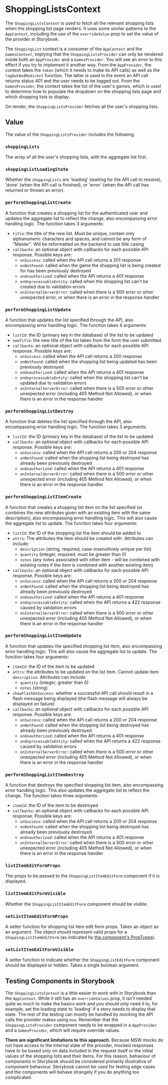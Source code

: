 # ShoppingListsContext

The `ShoppingListsContext` is used to fetch all the relevant shopping lists when the shopping list page renders. It uses some similar patterns to the `AppContext`, including the use of the `overrideValue` prop to set the value of the provider in Storybook.

The `ShoppingList` context is a consumer of the `AppContext` and the `GamesContext`, implying that the `ShoppingListsProvider` can only be rendered inside both an `AppProvider` and a `GamesProvider`. You will see an error to this effect if you try to implement it another way. From the `AppProvider`, the context takes the `token` (which it needs to make its API calls) as well as the `logOutAndRedirect` function. The latter is used in the event an API call returns status 401 and the user needs to be logged out. From the `GamesProvider`, the context takes the list of the user's games, which is used to determine how to populate the dropdown on the shopping lists page and which shopping lists to display.

On render, the `ShoppingListsProvider` fetches all the user's shopping lists. 

## Value

The value of the `ShoppingListsProvider` includes the following.

### `shoppingLists`

The array of all the user's shopping lists, with the aggregate list first.

### `shoppingListLoadingState`

Whether the `shoppingLists` are 'loading' (waiting for the API call to resolve), 'done' (when the API call is finished), or 'error' (when the API call has returned or thrown an error).

### `performShoppingListCreate`

A function that creates a shopping list for the authenticated user and updates the aggregate list to reflect the change, also encompassing error handling logic. The function takes 3 arguments:

* `title`: the title of the new list. Must be unique, contain only alphanumeric characters and spaces, and cannot be any form of "Master". Will be reformatted on the backend to use title casing
* `callbacks`: an optional object with callbacks for each possible API response. Possible keys are:
  * `onSuccess`: called when the API call returns a 201 response
  * `onNotFound`: called when the game the shopping list is being created for has been previously destroyed
  * `onUnauthorized`: called when the API returns a 401 response
  * `onUnprocessableEntity`: called when the shopping list can't be created due to validation errors
  * `onInternalServerError`: called when there is a 500 error or other unexpected error, or when there is an error in the response handler

### `performShoppingListUpdate`

A function that updates the list specified through the API, also encompassing error handling logic. The function takes 4 arguments:

* `listId`: the ID (primary key in the database) of the list to be updated
* `newTitle`: the new title of the list taken from the form the user submitted
* `callbacks`: an optional object with callbacks for each possible API response. Possible keys are:
  * `onSuccess`: called when the API call returns a 200 response
  * `onNotFound`: called when the shopping list being updated has been previously destroyed
  * `onUnauthorized`: called when the API returns a 401 response
  * `onUnprocessableEntity`: called when the shopping list can't be updated due to validation errors
  * `onInternalServerError`: called when there is a 500 error or other unexpected error (including 405 Method Not Allowed), or when there is an error in the response handler

### `performShoppingListDestroy`

A function that deletes the list specified through the API, also encompassing error handling logic. The function takes 3 arguments:

* `listId`: the ID (primary key in the database) of the list to be updated
* `callbacks`: an optional object with callbacks for each possible API response. Possible keys are:
  * `onSuccess`: called when the API call returns a 200 or 204 response
  * `onNotFound`: called when the shopping list being destroyed has already been previously destroyed
  * `onUnauthorized`: called when the API returns a 401 response
  * `onInternalServerError`: called when there is a 500 error or other unexpected error (including 405 Method Not Allowed), or when there is an error in the response handler

### `performShoppingListItemCreate`

A function that creates a shopping list item on the list specified (or combines the new attributes given with an existing item with the same description), also encompassing error handling logic. This will also cause the aggregate list to update. The function takes four arguments:

* `listId`: the ID of the shopping list the item should be added to
* `attrs`: The attributes the item should be created with. Attributes can include:
  * `description` (string, required, case-insensitively unique per list)
  * `quantity` (integer, required, must be greater than 0)
  * `notes` (any notes associated with other item - will be combined with existing notes if the item is combined with another existing item)
* `callbacks`: an optional object with callbacks for each possible API response. Possible keys are:
  * `onSuccess`: called when the API call returns a 200 or 204 response
  * `onNotFound`: called when the shopping list being destroyed has already been previously destroyed
  * `onUnauthorized`: called when the API returns a 401 response
  * `onUnprocessableEntity`: called when the API returns a 422 response caused by validation errors
  * `onInternalServerError`: called when there is a 500 error or other unexpected error (including 405 Method Not Allowed), or when there is an error in the response handler

### `performShoppingListItemUpdate`

A function that updates the specified shopping list item, also encompassing error handling logic. This will also cause the aggregate list to update. The function takes four arguments:

* `itemId`: the ID of the item to be updated
* `attrs`: the attributes to be updated on the list item. Cannot update item `description`. Attributes can include:
  * `quantity` (integer, greater than 0)
  * `notes` (string)
* `showFlashOnSuccess`: whether a successful API call should result in a flash message being displayed (the flash message will always be displayed on failure)
* `callbacks`: an optional object with callbacks for each possible API response. Possible keys are:
  * `onSuccess`: called when the API call returns a 200 or 204 response
  * `onNotFound`: called when the shopping list being destroyed has already been previously destroyed
  * `onUnauthorized`: called when the API returns a 401 response
  * `onUnprocessableEntity`: called when the API returns a 422 response caused by validation errors
  * `onInternalServerError`: called when there is a 500 error or other unexpected error (including 405 Method Not Allowed), or when there is an error in the response handler

### `performShoppingListItemDestroy`

A function that destroys the specified shopping list item, also encompassing error handling logic. This also updates the aggregate list to reflect the change. The function takes three arguments:

* `itemId`: the ID of the item to be destroyed
* `callbacks`: an optional object with callbacks for each possible API response. Possible keys are:
  * `onSuccess`: called when the API call returns a 200 or 204 response
  * `onNotFound`: called when the shopping list being destroyed has already been previously destroyed
  * `onUnauthorized`: called when the API returns a 401 response
  * `onInternalServerError`: called when there is a 500 error or other unexpected error (including 405 Method Not Allowed), or when there is an error in the response handler

### `listItemEditFormProps`

The props to be passed to the `ShoppingListItemEditForm` component if it is displayed.

### `listItemEditFormVisible`

Whether the `ShoppingListItemEditForm` component should be visible.

### `setListItemEditFormProps`

A setter function for shopping list item edit form props. Takes an object as an argument. The object should represent valid props for a `ShoppingListItemEditForm` (as indicated by [the component's PropTypes](/src/components/shoppingListItemEditForm/shoppingListItemEditForm.js)).

### `setListItemEditFormVisible`

A setter function to indicate whether the `ShoppingListEditForm` component should be displayed or hidden. Takes a single boolean argument.

## Testing Components in Storybook

The `ShoppingListsContext` is a little easier to work with in Storybook than the `AppContext`. While it still has an `overrideValues` prop, it isn't needed quite as much to make the basics work and you should only need it to, for example, set the loading state to 'loading' if a story needs to display that state. The rest of the testing can mostly be handled by mocking the API calls the provider makes using `msw`. Remember that the `ShoppingListsProvider` component needs to be wrapped in a `AppProvider` and a `GamesProvider`, which will require override values.

**There are significant limitations to this approach.** Because MSW mocks do not have access to the internal state of the provider, mocked responses have to be based only on data included in the request itself or the initial values of the shopping lists and their items. For this reason, behaviour of components in Storybook should be considered primarily illustrative of component behaviour. Storybook cannot be used for testing edge cases and the components will behave strangely if you do anything too complicated.


